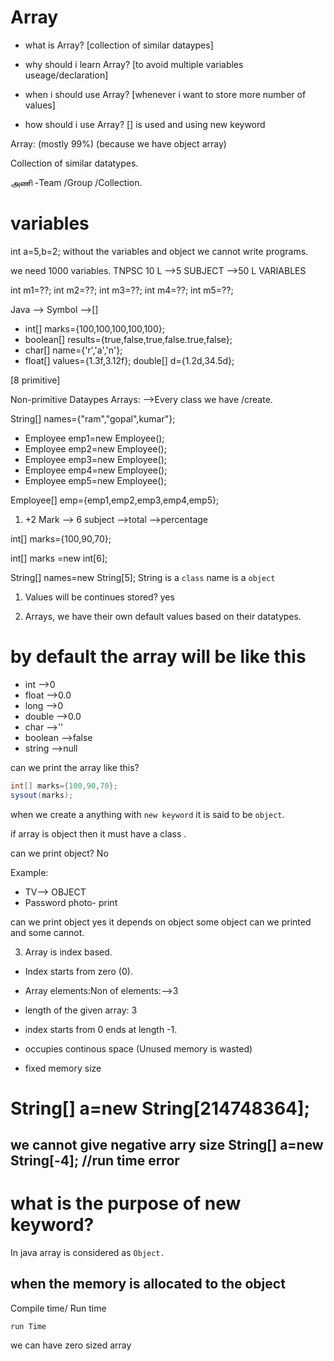 # Array
* what is Array?
[collection of similar dataypes]

* why should i learn Array?
[to avoid multiple variables useage/declaration]

* when i should use Array?
[whenever i want to store more number of values]

* how should i use Array?
[] is used and using new keyword

Array: (mostly 99%) (because we have object array)

Collection of similar datatypes.

அணி -Team /Group /Collection.


# variables
int a=5,b=2;
without the variables and object we cannot write programs.

we need 1000 variables.
TNPSC
10 L -->5 SUBJECT -->50 L VARIABLES

int m1=??;
int m2=??;
int m3=??;
int m4=??;
int m5=??;


Java --> Symbol -->[]

- int[] marks={100,100,100,100,100};
- boolean[] results={true,false,true,false.true,false};
- char[] name={'r','a','n'};
- float[] values={1.3f,3.12f};
double[] d={1.2d,34.5d};

[8 primitive]

Non-primitive Dataypes Arrays:
-->Every class we have /create.

String[] names={"ram","gopal",kumar"};

- Employee emp1=new Employee();
- Employee emp2=new Employee();
- Employee emp3=new Employee();
- Employee emp4=new Employee();
- Employee emp5=new Employee();

Employee[] emp={emp1,emp2,emp3,emp4,emp5};

1) +2 Mark --> 6 subject -->total -->percentage

int[] marks={100,90,70};

int[] marks =new int[6];


String[] names=new String[5];
String is a `class` name is a `object`



1) Values will be continues stored?
yes

2) Arrays, we have their own default values based on their datatypes.
# by default the array will be like this
- int -->0
- float -->0.0
- long -->0
- double -->0.0
- char -->''
- boolean -->false
- string -->null

can we print the array like this?
```java
int[] marks={100,90,70};
sysout(marks);
```

when we create a anything with `new keyword` it is said to be `object`.

if array is object then it must have a class .

can we print object?
No

Example:
- TV--> OBJECT
- Password photo- print

can we print object yes it depends on object
some object can we printed and some cannot.

3) Array is index based.
- Index starts from zero (0).
- Array elements:Non of elements:-->3
- length of the given array: 3
- index starts from 0 ends at length -1.

- occupies continous space
(Unused memory is wasted)
- fixed memory size


# String[] a=new String[214748364];
we cannot give negative arry size
String[] a=new String[-4]; 
//run time error
---------------

# what is the purpose of new keyword?

In java array is considered as `Object.`

## when the memory is allocated to the object
Compile time/ Run time

`run Time`

we can have zero sized array










